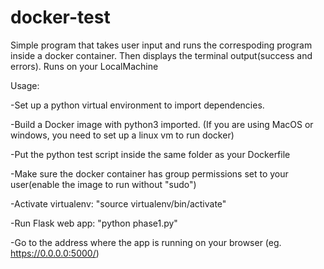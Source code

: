 # docker-test
Simple program that takes user input and runs the correspoding program inside a docker container. 
Then displays the terminal output(success and errors). 
Runs on your LocalMachine



Usage:


-Set up a python virtual environment to import dependencies.

-Build a Docker image with python3 imported. (If you are using MacOS or windows, you need to set up a linux vm to run docker)

-Put the python test script inside the same folder as your Dockerfile

-Make sure the docker container has group permissions set to your user(enable the image to run without "sudo")

-Activate virtualenv: "source virtualenv/bin/activate"

-Run Flask web app: "python phase1.py"

-Go to the address where the app is running on your browser (eg. https://0.0.0.0:5000/)

